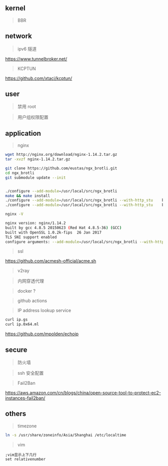 ## kernel

> BBR

## network

> ipv6 隧道

<https://www.tunnelbroker.net/>

> KCPTUN

<https://github.com/xtaci/kcptun/>

## user

> 禁用 root

> 用户组权限配置

## application

> nginx

```bash
wget http://nginx.org/download/nginx-1.14.2.tar.gz
tar -xvzf nginx-1.14.2.tar.gz

git clone https://github.com/eustas/ngx_brotli.git
cd ngx_brotli
git submodule update --init


./configure --add-module=/usr/local/src/ngx_brotli
make && make install
./configure --add-module=/usr/local/src/ngx_brotli --with-http_stu    b_status_module --with-http_ssl_module
./configure --add-module=/usr/local/src/ngx_brotli --with-http_stu    b_status_module --with-http_ssl_module --with-http_v2_module

nginx -V
```

```bash
nginx version: nginx/1.14.2
built by gcc 4.8.5 20150623 (Red Hat 4.8.5-36) (GCC)
built with OpenSSL 1.0.2k-fips  26 Jan 2017
TLS SNI support enabled
configure arguments: --add-module=/usr/local/src/ngx_brotli --with-http_stub_status_module --with-http_ssl_module --with-http_v2_module
```

> ssl

<https://github.com/acmesh-official/acme.sh>

> v2ray

> 内网穿透代理

> docker ?

> github actions

> IP address lookup service

```bash
curl ip.gs
curl ip.0x64.ml
```

<https://github.com/mpolden/echoip>

## secure

> 防火墙

> ssh 安全配置

> Fail2Ban

<https://aws.amazon.com/cn/blogs/china/open-source-tool-to-protect-ec2-instances-fail2ban/>

## others

> timezone

```bash
ln -s /usr/share/zoneinfo/Asia/Shanghai /etc/localtime
```

> vim

```
;vim显示上下几行
set relativenumber
```
